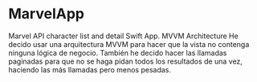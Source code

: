 # MarvelApp
Marvel API character list and detail Swift App. MVVM Architecture 
He decido usar una arquitectura MVVM para hacer que la vista no contenga ninguna lógica de negocio.
También he decido hacer las llamadas paginadas para que no se haga pidan todos los resultados de una vez, haciendo las más llamadas pero menos pesadas.
